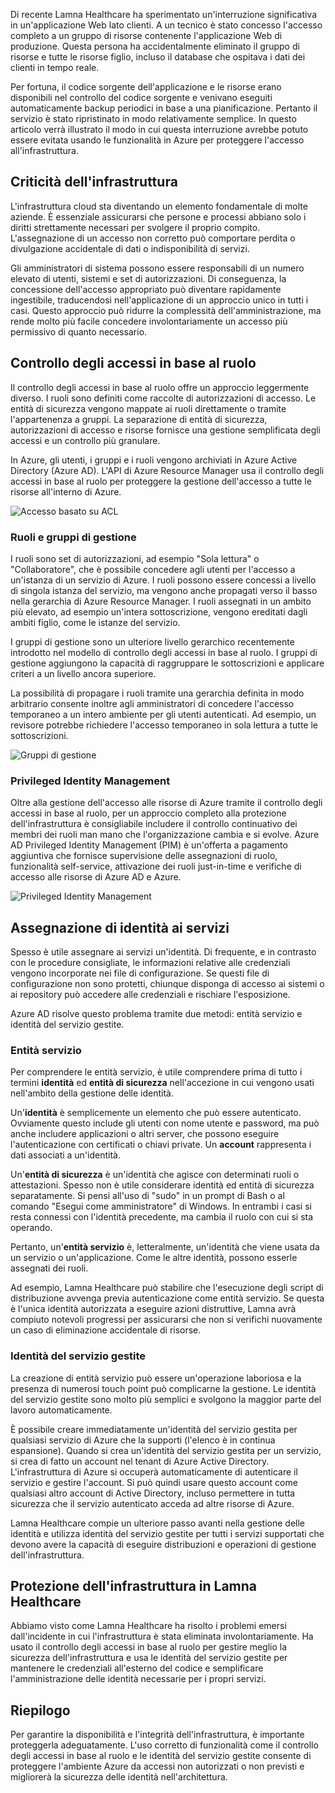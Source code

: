 Di recente Lamna Healthcare ha sperimentato un'interruzione significativa in un'applicazione Web lato clienti. A un tecnico è stato concesso l'accesso completo a un gruppo di risorse contenente l'applicazione Web di produzione. Questa persona ha accidentalmente eliminato il gruppo di risorse e tutte le risorse figlio, incluso il database che ospitava i dati dei clienti in tempo reale. 

Per fortuna, il codice sorgente dell'applicazione e le risorse erano disponibili nel controllo del codice sorgente e venivano eseguiti automaticamente backup periodici in base a una pianificazione. Pertanto il servizio è stato ripristinato in modo relativamente semplice. In questo articolo verrà illustrato il modo in cui questa interruzione avrebbe potuto essere evitata usando le funzionalità in Azure per proteggere l'accesso all'infrastruttura.

## <a name="criticality-of-infrastructure"></a>Criticità dell'infrastruttura

L'infrastruttura cloud sta diventando un elemento fondamentale di molte aziende. È essenziale assicurarsi che persone e processi abbiano solo i diritti strettamente necessari per svolgere il proprio compito. L'assegnazione di un accesso non corretto può comportare perdita o divulgazione accidentale di dati o indisponibilità di servizi. 

Gli amministratori di sistema possono essere responsabili di un numero elevato di utenti, sistemi e set di autorizzazioni. Di conseguenza, la concessione dell'accesso appropriato può diventare rapidamente ingestibile, traducendosi nell'applicazione di un approccio unico in tutti i casi. Questo approccio può ridurre la complessità dell'amministrazione, ma rende molto più facile concedere involontariamente un accesso più permissivo di quanto necessario.

## <a name="role-based-access-control"></a>Controllo degli accessi in base al ruolo

Il controllo degli accessi in base al ruolo offre un approccio leggermente diverso. I ruoli sono definiti come raccolte di autorizzazioni di accesso. Le entità di sicurezza vengono mappate ai ruoli direttamente o tramite l'appartenenza a gruppi. La separazione di entità di sicurezza, autorizzazioni di accesso e risorse fornisce una gestione semplificata degli accessi e un controllo più granulare.

In Azure, gli utenti, i gruppi e i ruoli vengono archiviati in Azure Active Directory (Azure AD). L'API di Azure Resource Manager usa il controllo degli accessi in base al ruolo per proteggere la gestione dell'accesso a tutte le risorse all'interno di Azure.

![Accesso basato su ACL](../media-draft/ACL_Based_Access.png)

<!-- ![Role-based access control](../media-draft/Role_Based_Access.png)
 -->

### <a name="roles-and-management-groups"></a>Ruoli e gruppi di gestione

I ruoli sono set di autorizzazioni, ad esempio "Sola lettura" o "Collaboratore", che è possibile concedere agli utenti per l'accesso a un'istanza di un servizio di Azure. I ruoli possono essere concessi a livello di singola istanza del servizio, ma vengono anche propagati verso il basso nella gerarchia di Azure Resource Manager. I ruoli assegnati in un ambito più elevato, ad esempio un'intera sottoscrizione, vengono ereditati dagli ambiti figlio, come le istanze del servizio. 

I gruppi di gestione sono un ulteriore livello gerarchico recentemente introdotto nel modello di controllo degli accessi in base al ruolo. I gruppi di gestione aggiungono la capacità di raggruppare le sottoscrizioni e applicare criteri a un livello ancora superiore.

La possibilità di propagare i ruoli tramite una gerarchia definita in modo arbitrario consente inoltre agli amministratori di concedere l'accesso temporaneo a un intero ambiente per gli utenti autenticati. Ad esempio, un revisore potrebbe richiedere l'accesso temporaneo in sola lettura a tutte le sottoscrizioni.

![Gruppi di gestione](../media-draft/management_groups.png)

### <a name="privileged-identity-management"></a>Privileged Identity Management

Oltre alla gestione dell'accesso alle risorse di Azure tramite il controllo degli accessi in base al ruolo, per un approccio completo alla protezione dell'infrastruttura è consigliabile includere il controllo continuativo dei membri dei ruoli man mano che l'organizzazione cambia e si evolve. Azure AD Privileged Identity Management (PIM) è un'offerta a pagamento aggiuntiva che fornisce supervisione delle assegnazioni di ruolo, funzionalità self-service, attivazione dei ruoli just-in-time e verifiche di accesso alle risorse di Azure AD e Azure.

![Privileged Identity Management](../media-draft/PIM_Dashboard.PNG)

## <a name="providing-identities-to-services"></a>Assegnazione di identità ai servizi

Spesso è utile assegnare ai servizi un'identità. Di frequente, e in contrasto con le procedure consigliate, le informazioni relative alle credenziali vengono incorporate nei file di configurazione. Se questi file di configurazione non sono protetti, chiunque disponga di accesso ai sistemi o ai repository può accedere alle credenziali e rischiare l'esposizione.

Azure AD risolve questo problema tramite due metodi: entità servizio e identità del servizio gestite.

### <a name="service-principals"></a>Entità servizio

Per comprendere le entità servizio, è utile comprendere prima di tutto i termini **identità** ed **entità di sicurezza** nell'accezione in cui vengono usati nell'ambito della gestione delle identità.

Un'**identità** è semplicemente un elemento che può essere autenticato. Ovviamente questo include gli utenti con nome utente e password, ma può anche includere applicazioni o altri server, che possono eseguire l'autenticazione con certificati o chiavi private. Un **account** rappresenta i dati associati a un'identità.

Un'**entità di sicurezza** è un'identità che agisce con determinati ruoli o attestazioni. Spesso non è utile considerare identità ed entità di sicurezza separatamente. Si pensi all'uso di "sudo" in un prompt di Bash o al comando "Esegui come amministratore" di Windows. In entrambi i casi si resta connessi con l'identità precedente, ma cambia il ruolo con cui si sta operando.

Pertanto, un'**entità servizio** è, letteralmente, un'identità che viene usata da un servizio o un'applicazione. Come le altre identità, possono esserle assegnati dei ruoli. 

Ad esempio, Lamna Healthcare può stabilire che l'esecuzione degli script di distribuzione avvenga previa autenticazione come entità servizio. Se questa è l'unica identità autorizzata a eseguire azioni distruttive, Lamna avrà compiuto notevoli progressi per assicurarsi che non si verifichi nuovamente un caso di eliminazione accidentale di risorse.

### <a name="managed-service-identities"></a>Identità del servizio gestite

La creazione di entità servizio può essere un'operazione laboriosa e la presenza di numerosi touch point può complicarne la gestione. Le identità del servizio gestite sono molto più semplici e svolgono la maggior parte del lavoro automaticamente. 

È possibile creare immediatamente un'identità del servizio gestita per qualsiasi servizio di Azure che la supporti (l'elenco è in continua espansione). Quando si crea un'identità del servizio gestita per un servizio, si crea di fatto un account nel tenant di Azure Active Directory. L'infrastruttura di Azure si occuperà automaticamente di autenticare il servizio e gestire l'account. Si può quindi usare questo account come qualsiasi altro account di Active Directory, incluso permettere in tutta sicurezza che il servizio autenticato acceda ad altre risorse di Azure.

Lamna Healthcare compie un ulteriore passo avanti nella gestione delle identità e utilizza identità del servizio gestite per tutti i servizi supportati che devono avere la capacità di eseguire distribuzioni e operazioni di gestione dell'infrastruttura.

## <a name="infrastructure-protection-at-lamna-healthcare"></a>Protezione dell'infrastruttura in Lamna Healthcare

Abbiamo visto come Lamna Healthcare ha risolto i problemi emersi dall'incidente in cui l'infrastruttura è stata eliminata involontariamente. Ha usato il controllo degli accessi in base al ruolo per gestire meglio la sicurezza dell'infrastruttura e usa le identità del servizio gestite per mantenere le credenziali all'esterno del codice e semplificare l'amministrazione delle identità necessarie per i propri servizi.

## <a name="summary"></a>Riepilogo

Per garantire la disponibilità e l'integrità dell'infrastruttura, è importante proteggerla adeguatamente. L'uso corretto di funzionalità come il controllo degli accessi in base al ruolo e le identità del servizio gestite consente di proteggere l'ambiente Azure da accessi non autorizzati o non previsti e migliorerà la sicurezza delle identità nell'architettura.
